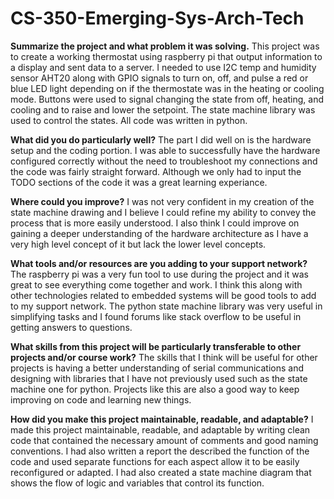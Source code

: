 # CS-350-Emerging-Sys-Arch-Tech

**Summarize the project and what problem it was solving.**
This project was to create a working thermostat using raspberry pi that output information to a display and sent data to a server. I needed to use I2C temp and humidity sensor AHT20 along with GPIO signals to turn on, off, and pulse a red or blue LED light depending on if the thermostate was in the heating or cooling mode. Buttons were used to signal changing the state from off, heating, and cooling and to raise and lower the setpoint. The state machine library was used to control the states. All code was written in python. 

**What did you do particularly well?**
The part I did well on is the hardware setup and the coding portion. I was able to successfully have the hardware configured correctly without the need to troubleshoot my connections and the code was fairly straight forward. Although we only had to input the TODO sections of the code it was a great learning experiance. 

**Where could you improve?**
I was not very confident in my creation of the state machine drawing and I believe I could refine my ability to convey the process that is more easily understood. I also think I could improve on gaining a deeper understanding of the hardware architecture as I have a very high level concept of it but lack the lower level concepts. 

**What tools and/or resources are you adding to your support network?**
The raspberry pi was a very fun tool to use during the project and it was great to see everything come together and work. I think this along with other technologies related to embedded systems will be good tools to add to my support network. The python state machine library was very useful in simplifying tasks and I found forums like stack overflow to be useful in getting answers to questions. 

**What skills from this project will be particularly transferable to other projects and/or course work?**
The skills that I think will be useful for other projects is having a better understanding of serial communications and designing with libraries that I have not previously used such as the state machine one for python. Projects like this are also a good way to keep improving on code and learning new things. 

**How did you make this project maintainable, readable, and adaptable?**
I made this project maintainable, readable, and adaptable by writing clean code that contained the necessary amount of comments and good naming conventions. I had also written a report the described the function of the code and used separate functions for each aspect allow it to be easily reconfigured or adapted. I had also created a state machine diagram that shows the flow of logic and variables that control its function. 
